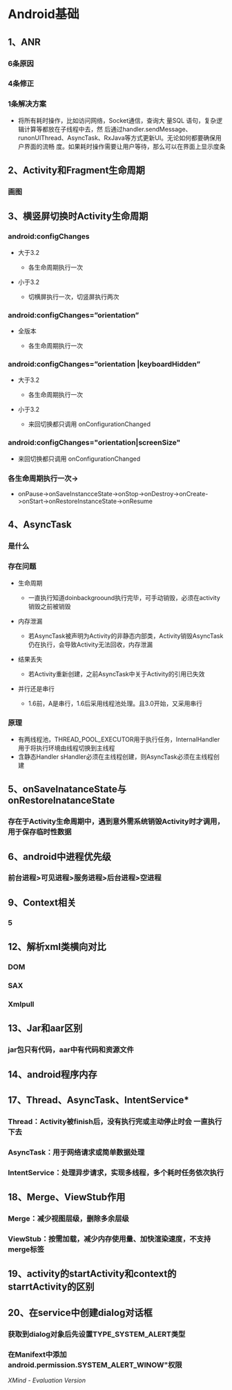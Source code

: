 # Android基础

## 1、ANR

### 6条原因

### 4条修正

### 1条解决方案

- 将所有耗时操作，比如访问网络，Socket通信，查询大 量SQL 语句，复杂逻辑计算等都放在子线程中去，然 后通过handler.sendMessage、runonUIThread、AsyncTask、RxJava等方式更新UI。无论如何都要确保用户界面的流畅 度。如果耗时操作需要让用户等待，那么可以在界面上显示度条

## 2、Activity和Fragment生命周期

### 画图

## 3、横竖屏切换时Activity生命周期

### android:configChanges

- 大于3.2

	- 各生命周期执行一次

- 小于3.2

	- 切横屏执行一次，切竖屏执行两次

### android:configChanges=”orientation”

- 全版本

	- 各生命周期执行一次

### android:configChanges=”orientation |keyboardHidden”

- 大于3.2

	- 各生命周期执行一次

- 小于3.2

	- 来回切换都只调用 onConfigurationChanged

### android:configChanges="orientation|screenSize"

- 来回切换都只调用 onConfigurationChanged

### 各生命周期执行一次->

- onPause->onSaveInstancceState->onStop->onDestroy->onCreate->onStart->onRestoreInstanceState->onResume

## 4、AsyncTask

### 是什么

### 存在问题

- 生命周期

	- 一直执行知道doinbackgroound执行完毕，可手动销毁，必须在activity销毁之前被销毁

- 内存泄漏

	- 若AsyncTask被声明为Activity的非静态内部类，Activity销毁AsyncTask仍在执行，会导致Activity无法回收，内存泄漏

- 结果丢失

	- 若Activity重新创建，之前AsyncTask中关于Activity的引用已失效

- 并行还是串行

	- 1.6前，A是串行，1.6后采用线程池处理。且3.0开始，又采用串行

### 原理

- 有两线程池，THREAD_POOL_EXECUTOR用于执行任务，InternalHandler用于将执行环境由线程切换到主线程
- 含静态Handler sHandler必须在主线程创建，则AsyncTask必须在主线程创建

## 5、onSaveInatanceState与onRestoreInatanceState

### 存在于Activity生命周期中，遇到意外需系统销毁Activity时才调用，用于保存临时性数据

## 6、android中进程优先级

### 前台进程>可见进程>服务进程>后台进程>空进程

## 9、Context相关

### 5

## 12、解析xml类横向对比

### DOM

### SAX

### Xmlpull

## 13、Jar和aar区别

### jar包只有代码，aar中有代码和资源文件

## 14、android程序内存

## 17、Thread、AsyncTask、IntentService*

### Thread：Activity被finish后，没有执行完或主动停止时会 一直执行下去

### AsyncTask：用于网络请求或简单数据处理

### IntentService：处理异步请求，实现多线程，多个耗时任务依次执行

## 18、Merge、ViewStub作用

### Merge：减少视图层级，删除多余层级

### ViewStub：按需加载，减少内存使用量、加快渲染速度，不支持merge标签

## 19、activity的startActivity和context的starrtActivity的区别

## 20、在service中创建dialog对话框

### 获取到dialog对象后先设置TYPE_SYSTEM_ALERT类型

### 在Manifext中添加android.permission.SYSTEM_ALERT_WINOW"权限

*XMind - Evaluation Version*
